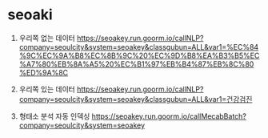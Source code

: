 # seoaki

1) 우리쪽 없는 데이터
https://seoakey.run.goorm.io/callNLP?company=seoulcity&system=seoakey&classgubun=ALL&var1=%EC%84%9C%EC%9A%B8%EC%8B%9C%20%EC%9D%B8%EA%B3%B5%EC%A7%80%EB%8A%A5%20%EC%B1%97%EB%B4%87%EB%8C%80%ED%9A%8C 


2) 우리쪽 있는 데이터
https://seoakey.run.goorm.io/callNLP?company=seoulcity&system=seoakey&classgubun=ALL&var1=건강검진 


3) 형태소 분석 자동 인덱싱
https://seoakey.run.goorm.io/callMecabBatch?company=seoulcity&system=seoakey 
